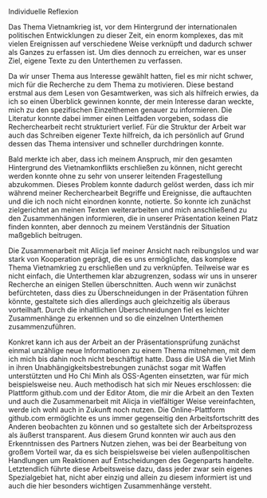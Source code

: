 Individuelle Reflexion

Das Thema Vietnamkrieg ist, vor dem Hintergrund der internationalen politischen Entwicklungen zu dieser Zeit, ein enorm komplexes, das mit vielen Ereignissen auf verschiedene Weise verknüpft und dadurch schwer als Ganzes zu erfassen ist. Um dies dennoch zu erreichen, war es unser Ziel, eigene Texte zu den Unterthemen zu verfassen.

Da wir unser Thema aus Interesse gewählt hatten, fiel es mir nicht schwer, mich für die Recherche zu dem Thema zu motivieren. Diese bestand erstmal aus dem Lesen von Gesamtwerken, was sich als hilfreich erwies, da ich so einen Überblick gewinnen konnte, der mein Interesse daran weckte, mich zu den spezifischen Einzelthemen genauer zu informieren. Die Literatur konnte dabei immer einen Leitfaden vorgeben, sodass die Recherchearbeit recht strukturiert verlief.
Für die Struktur der Arbeit war auch das Schreiben eigener Texte hilfreich, da ich persönlich auf Grund dessen das Thema intensiver und schneller durchdringen konnte.

Bald merkte ich aber, dass ich meinem Anspruch, mir den gesamten Hintergrund des Vietnamkonflikts erschließen zu können, nicht gerecht werden konnte ohne zu sehr von unserer leitenden Fragestellung abzukommen. Dieses Problem konnte dadurch gelöst werden, dass ich mir während meiner Recherchearbeit Begriffe und Ereignisse, die auftauchten und die ich noch nicht einordnen konnte, notierte.
So konnte ich zunächst zielgerichtet an meinen Texten weiterarbeiten und mich anschließend zu den Zusammenhängen informieren, die in unserer Präsentation keinen Platz finden konnten, aber dennoch zu meinem Verständnis der Situation maßgeblich beitrugen.

Die Zusammenarbeit mit Alicja lief meiner Ansicht nach reibungslos und war stark von Kooperation geprägt, die es uns ermöglichte, das komplexe Thema Vietnamkrieg zu erschließen und zu verknüpfen. Teilweise war es nicht einfach, die Unterthemen klar abzugrenzen, sodass wir uns in unserer Recherche an einigen Stellen überschnitten. Auch wenn wir zunächst befürchteten, dass dies zu Überschneidungen in der Präsentation führen könnte, gestaltete sich dies allerdings auch gleichzeitig als überaus vorteilhaft. Durch die inhaltlichen Überschneidungen fiel es leichter Zusammenhänge zu erkennen und so die einzelnen Unterthemen zusammenzuführen.

Konkret kann ich aus der Arbeit an der Präsentationsprüfung zunächst einmal unzählige neue Informationen zu einem Thema mitnehmen, mit dem ich mich bis dahin noch nicht beschäftigt hatte. Dass die USA die Viet Minh in ihren Unabhängigkeitsbestrebungen zunächst sogar mit Waffen unterstützten und Ho Chi Minh als OSS-Agenten einsetzten, war für mich beispielsweise neu.
Auch methodisch hat sich mir Neues erschlossen: die Plattform github.com und der Editor Atom,  die  mir die Arbeit an den Texten und auch die Zusammenarbeit mit Alicja in vielfältiger Weise vereinfachten, werde ich wohl auch in Zukunft noch nutzen. Die Online-Plattform github.com ermöglichte es uns immer gegenseitig den Arbeitsfortschritt des Anderen beobachten zu können und so gestaltete sich der Arbeitsprozess als äußerst transparent. Aus diesem Grund konnten wir auch aus den Erkenntnissen des Partners Nutzen ziehen, was bei der Bearbeitung von großem Vorteil war, da es sich beispielsweise bei vielen außenpolitischen Handlungen um  Reaktionen auf Entscheidungen des Gegenparts handelte. Letztendlich führte diese Arbeitsweise dazu, dass jeder zwar sein eigenes Spezialgebiet hat, nicht aber einzig und allein zu diesem informiert ist und auch die hier besonders wichtigen Zusammenhänge versteht. 
